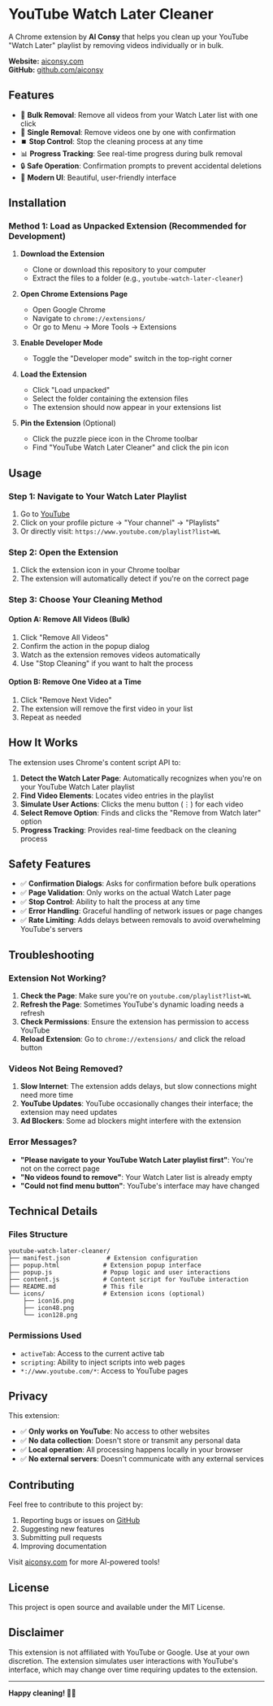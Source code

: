 # YouTube Watch Later Cleaner

A Chrome extension by **AI Consy** that helps you clean up your YouTube "Watch Later" playlist by removing videos individually or in bulk.

**Website:** [aiconsy.com](https://aiconsy.com)  
**GitHub:** [github.com/aiconsy](https://github.com/aiconsy)

## Features

- 🧹 **Bulk Removal**: Remove all videos from your Watch Later list with one click
- 🎯 **Single Removal**: Remove videos one by one with confirmation
- ⏹️ **Stop Control**: Stop the cleaning process at any time
- 📊 **Progress Tracking**: See real-time progress during bulk removal
- 🔒 **Safe Operation**: Confirmation prompts to prevent accidental deletions
- 🎨 **Modern UI**: Beautiful, user-friendly interface

## Installation

### Method 1: Load as Unpacked Extension (Recommended for Development)

1. **Download the Extension**
   - Clone or download this repository to your computer
   - Extract the files to a folder (e.g., `youtube-watch-later-cleaner`)

2. **Open Chrome Extensions Page**
   - Open Google Chrome
   - Navigate to `chrome://extensions/`
   - Or go to Menu → More Tools → Extensions

3. **Enable Developer Mode**
   - Toggle the "Developer mode" switch in the top-right corner

4. **Load the Extension**
   - Click "Load unpacked"
   - Select the folder containing the extension files
   - The extension should now appear in your extensions list

5. **Pin the Extension** (Optional)
   - Click the puzzle piece icon in the Chrome toolbar
   - Find "YouTube Watch Later Cleaner" and click the pin icon

## Usage

### Step 1: Navigate to Your Watch Later Playlist
1. Go to [YouTube](https://www.youtube.com)
2. Click on your profile picture → "Your channel" → "Playlists"
3. Or directly visit: `https://www.youtube.com/playlist?list=WL`

### Step 2: Open the Extension
1. Click the extension icon in your Chrome toolbar
2. The extension will automatically detect if you're on the correct page

### Step 3: Choose Your Cleaning Method

#### Option A: Remove All Videos (Bulk)
1. Click "Remove All Videos"
2. Confirm the action in the popup dialog
3. Watch as the extension removes videos automatically
4. Use "Stop Cleaning" if you want to halt the process

#### Option B: Remove One Video at a Time
1. Click "Remove Next Video"
2. The extension will remove the first video in your list
3. Repeat as needed

## How It Works

The extension uses Chrome's content script API to:

1. **Detect the Watch Later Page**: Automatically recognizes when you're on your YouTube Watch Later playlist
2. **Find Video Elements**: Locates video entries in the playlist
3. **Simulate User Actions**: Clicks the menu button (⋮) for each video
4. **Select Remove Option**: Finds and clicks the "Remove from Watch later" option
5. **Progress Tracking**: Provides real-time feedback on the cleaning process

## Safety Features

- ✅ **Confirmation Dialogs**: Asks for confirmation before bulk operations
- ✅ **Page Validation**: Only works on the actual Watch Later page
- ✅ **Stop Control**: Ability to halt the process at any time
- ✅ **Error Handling**: Graceful handling of network issues or page changes
- ✅ **Rate Limiting**: Adds delays between removals to avoid overwhelming YouTube's servers

## Troubleshooting

### Extension Not Working?
1. **Check the Page**: Make sure you're on `youtube.com/playlist?list=WL`
2. **Refresh the Page**: Sometimes YouTube's dynamic loading needs a refresh
3. **Check Permissions**: Ensure the extension has permission to access YouTube
4. **Reload Extension**: Go to `chrome://extensions/` and click the reload button

### Videos Not Being Removed?
1. **Slow Internet**: The extension adds delays, but slow connections might need more time
2. **YouTube Updates**: YouTube occasionally changes their interface; the extension may need updates
3. **Ad Blockers**: Some ad blockers might interfere with the extension

### Error Messages?
- **"Please navigate to your YouTube Watch Later playlist first"**: You're not on the correct page
- **"No videos found to remove"**: Your Watch Later list is already empty
- **"Could not find menu button"**: YouTube's interface may have changed

## Technical Details

### Files Structure
```
youtube-watch-later-cleaner/
├── manifest.json          # Extension configuration
├── popup.html            # Extension popup interface
├── popup.js              # Popup logic and user interactions
├── content.js            # Content script for YouTube interaction
├── README.md             # This file
└── icons/                # Extension icons (optional)
    ├── icon16.png
    ├── icon48.png
    └── icon128.png
```

### Permissions Used
- `activeTab`: Access to the current active tab
- `scripting`: Ability to inject scripts into web pages
- `*://www.youtube.com/*`: Access to YouTube pages

## Privacy

This extension:
- ✅ **Only works on YouTube**: No access to other websites
- ✅ **No data collection**: Doesn't store or transmit any personal data
- ✅ **Local operation**: All processing happens locally in your browser
- ✅ **No external servers**: Doesn't communicate with any external services

## Contributing

Feel free to contribute to this project by:
1. Reporting bugs or issues on [GitHub](https://github.com/aiconsy)
2. Suggesting new features
3. Submitting pull requests
4. Improving documentation

Visit [aiconsy.com](https://aiconsy.com) for more AI-powered tools!

## License

This project is open source and available under the MIT License.

## Disclaimer

This extension is not affiliated with YouTube or Google. Use at your own discretion. The extension simulates user interactions with YouTube's interface, which may change over time requiring updates to the extension.

---

**Happy cleaning! 🧹✨** 
